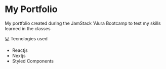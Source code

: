 # My Portfolio

My portfolio created during the JamStack 'Alura Bootcamp to test my skills learned in the classes 

:computer: Tecnologies used

- Reactjs
- Nextjs
- Styled Components

